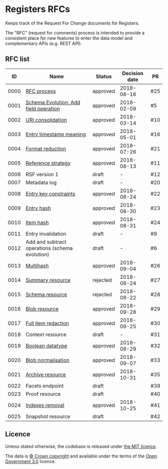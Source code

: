 # Registers RFCs

Keeps track of the Request For Change documents for Registers.

The "RFC" (request for comments) process is intended to provide a consistent
place for new features to enter the data model and complementary APIs (e.g.
REST API).

## RFC list

|ID|Name|Status|Decision date|PR|
|-|-|-|-|-|
|0000|[RFC process](content/rfc-process/index.md)|approved|2018-08-16|#25|
|0001|[Schema Evolution: Add field operation](schema-evolution-field-operations)|approved|2018-02-09|#5|
|0002|[URI consolidation](content/uri-consolidation/index.md)|approved|2018-03-14|#10|
|0003|[Entry timestamp meaning](content/meaning-of-entry-timestamp/index.md)|approved|2018-05-01|#16|
|0004|[Format reduction](content/format-reduction/index.md)|approved|2018-07-26|#21|
|0005|[Reference strategy](content/reference-strategy/index.md)|approved|2018-08-13|#11|
|0006|RSF version 1|draft|-|#12|
|0007|Metadata log|draft|-|#20|
|0008|[Entry key constraints](content/entry-key-constraints/index.md)|approved|2018-08-24|#22|
|0009|[Entry hash](content/entry-hash/index.md)|approved|2018-08-30|#23|
|0010|[Item hash](content/item-hash/index.md)|approved|2018-08-31|#24|
|0011|Entry invalidation|draft|-|#9|
|0012|Add and subtract operations (schema evolution)|draft|-|#6|
|0013|[Multihash](content/multihash/index.md)|approved|2018-09-04|#26|
|0014|[Summary resource](content/summary-resource/index.md)|rejected|2018-08-24|#27|
|0015|[Schema resource](content/schema-resource/index.md)|rejected|2018-08-22|#28|
|0016|[Blob resource](content/blob-resource/index.md)|approved|2018-09-28|#29|
|0017|[Full item redaction](content/full-item-redacted/index.md)|approved|2018-09-25|#30|
|0018|Context resource|draft|-|#31|
|0019|[Boolean datatype](content/boolean-datatype/index.md)|approved|2018-08-29|#32|
|0020|[Blob normalisation](content/blob-normalisation/index.md)|approved|2018-09-07|#33|
|0021|[Archive resource](content/archive-resource/index.md)|approved|2018-10-31|#35|
|0022|Facets endpoint|draft||#39|
|0023|Proof resource|draft||#40|
|0024|[Indexes removal](content/indexes-removal/index.md)|approved|2018-10-25|#41|
|0025|Snapshot resource|draft||#42|

## Licence

Unless stated otherwise, the codebase is released under [the MIT licence](./LICENSE).

The data is [© Crown
copyright](http://www.nationalarchives.gov.uk/information-management/re-using-public-sector-information/copyright-and-re-use/crown-copyright/)
and available under the terms of the [Open Government
3.0](https://www.nationalarchives.gov.uk/doc/open-government-licence/version/3/)
licence.
